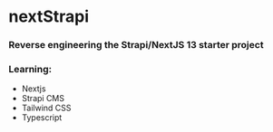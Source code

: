 # nextStrapi

### Reverse engineering the Strapi/NextJS 13 starter project

### Learning:
- Nextjs
- Strapi CMS
- Tailwind CSS
- Typescript